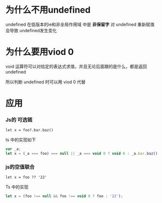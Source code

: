 # 为什么不用undefined

undefined 在低版本的ie和非全局作用域 中是 **非保留字** 对 undefined 重新赋值会导致 undefined发生变化

# 为什么要用viod 0

 void 运算符可以对给定的表达式求值，并且无论后面跟的是什么，都是返回 undefined

所以判断 undefined 时可以用 viod 0 代替 



# 应用

### Js的 可选链

```tsx
let x = foo?.bar.baz()
```

ts 中的实现如下 

```js
var _a;
let x = (_a === foo) === null || _a === void 0 ? void 0 : _a.bar.baz()
```



### js的空值联合

```tsx
let x = foo ?? '22'
```

Ts 中的实现 

```js
let x = (foo !== null && foo !== void 0 ? foo : '22');
```

